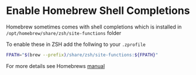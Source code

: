 # Enable Homebrew Shell Completions

Homebrew sometimes comes with shell completions which is installed in
`/opt/homebrew/share/zsh/site-functions` folder

To enable these in ZSH add the follwing to your `.zprofile`

```sh
FPATH="$(brew --prefix)/share/zsh/site-functions:${FPATH}"
```

For more details see Homebrews [manual](https://docs.brew.sh/Shell-Completion#configuring-completions-in-zsh)

